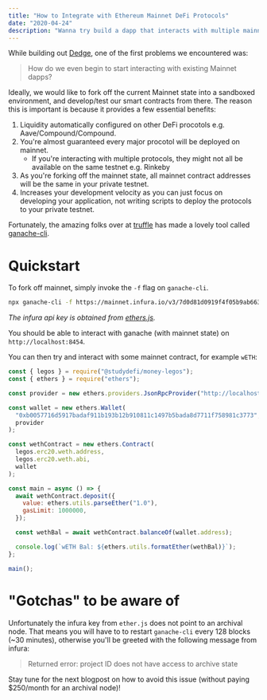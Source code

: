 ```yaml
---
title: "How to Integrate with Ethereum Mainnet DeFi Protocols"
date: "2020-04-24"
description: "Wanna try build a dapp that interacts with multiple mainnet protocols but don't know where to start? Read on!"
---
```


While building out [Dedge](https://dedge.exchange), one of the first problems we encountered was:

> How do we even begin to start interacting with existing Mainnet dapps?

Ideally, we would like to fork off the current Mainnet state into a sandboxed environment, and develop/test our smart contracts from there. The reason this is important is because it provides a few essential benefits:

1. Liquidity automatically configured on other DeFi procotols e.g. Aave/Compound/Compound.
2. You're almost guaranteed every major procotol will be deployed on mainnet.
    - If you're interacting with multiple protocols, they might not all be available on the same testnet e.g. Rinkeby
3. As you're forking off the mainnet state, all mainnet contract addresses will be the same in your private testnet.
4. Increases your development velocity as you can just focus on developing your application, not writing scripts to deploy the protocols to your private testnet.


Fortunately, the amazing folks over at [truffle](https://www.trufflesuite.com/) has made a lovely tool called [ganache-cli](https://www.trufflesuite.com/ganache).

# Quickstart

To fork off mainnet, simply invoke the `-f` flag on `ganache-cli`.

```bash
npx ganache-cli -f https://mainnet.infura.io/v3/7d0d81d0919f4f05b9ab6634be01ee73 -i 5777 -d
```
_The infura api key is obtained from [ethers.js](https://github.com/ethers-io/ethers.js/blob/master/src.ts/providers/infura-provider.ts#L14)._

You should be able to interact with ganache (with mainnet state) on `http://localhost:8454`.

You can then try and interact with some mainnet contract, for example `wETH`:

```javascript
const { legos } = require("@studydefi/money-legos");
const { ethers } = require("ethers");

const provider = new ethers.providers.JsonRpcProvider("http://localhost:8545");

const wallet = new ethers.Wallet(
  "0xb0057716d5917badaf911b193b12b910811c1497b5bada8d7711f758981c3773", // Default private key for ganache-cli -d
  provider
);

const wethContract = new ethers.Contract(
  legos.erc20.weth.address,
  legos.erc20.weth.abi,
  wallet
);

const main = async () => {
  await wethContract.deposit({
    value: ethers.utils.parseEther("1.0"),
    gasLimit: 1000000,
  });

  const wethBal = await wethContract.balanceOf(wallet.address);

  console.log(`wETH Bal: ${ethers.utils.formatEther(wethBal)}`);
};

main();
```

# "Gotchas" to be aware of

Unfortunately the infura key from `ether.js` does not point to an archival node. That means you will have to to restart `ganache-cli` every 128 blocks (~30 minutes), otherwise you'll be greeted with the following message from infura:

> Returned error: project ID does not have access to archive state

Stay tune for the next blogpost on how to avoid this issue (without paying $250/month for an archival node)!
